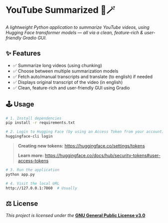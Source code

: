 # YouTube Summarized 📜🪄

_A lightweight Python application to summarize YouTube videos, using Hugging Face transformer models — all via a clean, feature-rich & user-friendly Gradio GUI._

## ✨ Features

- ✅ Summarize long videos (using chunking)
- ✅ Choose between multiple summarization models
- ✅ Fetch auto/manual transcripts and translate (to english) if needed
- ✅ Displays original transcript of the video (in english)
- ✅ Clean, feature-rich and user-friendly GUI using Gradio

## 🕹️ Usage

```bash
# 1. Install dependencies
pip install -r requirements.txt
```

```bash
# 2. Login to Hugging Face (by using an Access Token from your account)
huggingface-cli login
```

> **Creating new tokens:** https://huggingface.co/settings/tokens
>
> **Learn more:** https://huggingface.co/docs/hub/security-tokens#user-access-tokens


```bash
# 3. Run the application
python app.py
```

```bash
# 4. Visit the local URL
http://127.0.0.1:7860  # Usually
```

## ⚖️ License

_This project is licensed under the_ **[GNU General Public License v3.0](LICENSE)**
